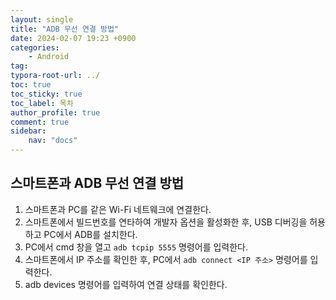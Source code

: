 ```yaml
---
layout: single
title: "ADB 무선 연결 방법"
date: 2024-02-07 19:23 +0900
categories: 
    - Android
tag: 
typora-root-url: ../
toc: true
toc_sticky: true
toc_label: 목차
author_profile: true
comment: true
sidebar:
    nav: "docs"
---
```


## 스마트폰과 ADB 무선 연결 방법

1. 스마트폰과 PC를 같은 Wi-Fi 네트웨크에 연결한다.
2. 스마트폰에서 빌드번호를 연타하여 개발자 옵션을 활성화한 후, USB 디버깅을 허용하고 PC에서 ADB를 설치한다.
3. PC에서 cmd 창을 열고 `adb tcpip 5555` 명령어를 입력한다.
4. 스마트폰에서 IP 주소를 확인한 후, PC에서 `adb connect <IP 주소>` 명령어를 입력한다. 
5. adb devices 명령어를 입력하여 연결 상태를 확인한다.